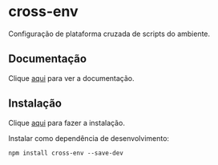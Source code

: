 # cross-env

Configuração de plataforma cruzada de scripts do ambiente.

## Documentação

Clique [aqui](https://github.com/kentcdodds/cross-env) para ver a documentação.

## Instalação

Clique [aqui](https://www.npmjs.com/package/cross-env) para fazer a instalação.

Instalar como dependência de desenvolvimento:

```
npm install cross-env --save-dev
```